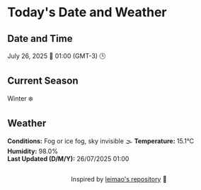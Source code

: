  # Today's Date and Weather
    
## Date and Time
July 26, 2025 📅
01:00 (GMT-3) 🕒

## Current Season
Winter ❄️
## Weather 
**Conditions:** Fog or ice fog, sky invisible 🌫️
**Temperature:** 15.1°C  
**Humidity:** 98.0%  
**Last Updated (D/M/Y):** 26/07/2025 01:00
##
<div align="center">Inspired by <a href="https://github.com/leimao/What-Is-The-Date-Today">leimao's repository</a> 🌱</div>
